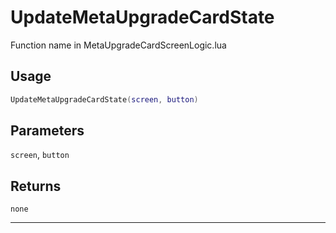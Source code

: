 # UpdateMetaUpgradeCardState
Function name in MetaUpgradeCardScreenLogic.lua
## Usage
```lua
UpdateMetaUpgradeCardState(screen, button)
```
## Parameters
`screen`, `button`
## Returns
`none`

---
